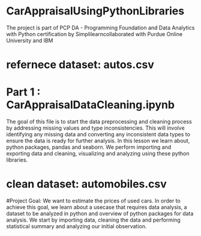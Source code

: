 # CarAppraisalUsingPythonLibraries
The project is part of PCP DA - Programming Foundation and Data Analytics with Python certification by Simplilearncollaborated with  Purdue Online University and IBM
# refernece dataset: autos.csv
# Part 1 : CarAppraisalDataCleaning.ipynb 
The goal of this file is to start the data preprocessing and cleaning process by addressing missing values and type inconsistencies. This will involve identifying any missing data and converting any inconsistent data types to ensure the data is ready for further analysis.
In this lesson we learn about, python packages, pandas and seaborn. We perform importing and exporting data and cleaning, visualizing and analyzing using these python libraries.
# clean dataset: automobiles.csv
#Project Goal: We want to estimate the prices of used cars. In order to achieve this goal, we learn about a usecase that requires data analysis, a dataset to be analyzed in python and overview of python packages for data analysis. We start by importing data, cleaning the data and performing statistical summary and analyzing our initial observation.
